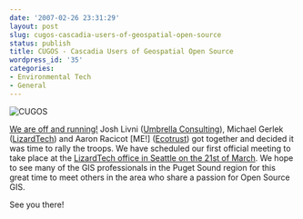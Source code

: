 ```yaml
---
date: '2007-02-26 23:31:29'
layout: post
slug: cugos-cascadia-users-of-geospatial-open-source
status: publish
title: CUGOS - Cascadia Users of Geospatial Open Source
wordpress_id: '35'
categories:
- Environmental Tech
- General
---
```


![CUGOS](http://media.reprojected.com/images/general/cugos.jpg)




[We are off and running!](http://groups.google.com/group/cugos) Josh Livni ([Umbrella Consulting](http://www.umbrellaconsulting.com/)), Michael Gerlek ([LizardTech](http://www.lizardtech.com/)) and Aaron  Racicot [ME!] ([Ecotrust](http://www.ecotrust.org/)) got together and decided it was time to rally the troops. We have scheduled our first official meeting to take place at the [LizardTech office in Seattle on the 21st of March](http://groups.google.com/group/cugos/browse_thread/thread/e659be865da00fc3/d4959a9210402ee5#d4959a9210402ee5). We hope to see many of the GIS professionals in the Puget Sound region for this great time to meet others in the area who share a passion for Open Source GIS.




See you there!



